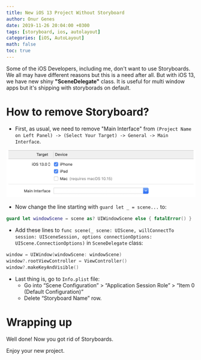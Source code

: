 ```yaml
---
title: New iOS 13 Project Without Storyboard
author: Onur Genes
date: 2019-11-26 20:04:00 +0300
tags: [storyboard, ios, autolayout]
categories: [iOS, AutoLayout]
math: false
toc: true
---
```


Some of the iOS Developers, including me, don't want to use Storyboards. We all may have different reasons but this is a need after all. But with iOS 13, we have new shiny **"SceneDelegate"** class. It is useful for multi window apps but it's shipping with storyborads on default.

# How to remove Storyboard?

- First, as usual, we need to remove "Main Interface" from `(Project Name on Left Panel) -> (Select Your Target) -> General -> Main Interface`.

![Remove Storyboard](/assets/img/scene_delegateremove_storyboard.png)

- Now change the line starting with `guard let _ = scene...` to:

```swift
guard let windowScene = scene as? UIWindowScene else { fatalError() }
```

- Add these lines to `func scene(_ scene: UIScene, willConnectTo session: UISceneSession, options connectionOptions: UIScene.ConnectionOptions)` in `SceneDelegate` class:

```swift
window = UIWindow(windowScene: windowScene)
window?.rootViewController = ViewController()
window?.makeKeyAndVisible()
```

- Last thing is, go to `Info.plist` file:
  - Go into “Scene Configuration” > “Application Session Role” > “Item 0 (Default Configuration)”
  - Delete “Storyboard Name” row.

# Wrapping up

Well done! Now you got rid of Storyboards.

Enjoy your new project.